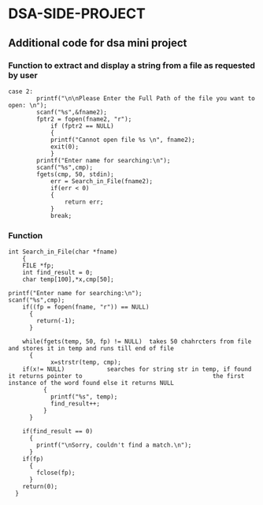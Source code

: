 # DSA-SIDE-PROJECT
## Additional code for dsa mini project
### Function to extract and display a string from a file as requested by user
	case 2:
			printf("\n\nPlease Enter the Full Path of the file you want to open: \n");
			scanf("%s",&fname2);
			fptr2 = fopen(fname2, "r"); 
			    if (fptr2 == NULL) 
			    { 
				printf("Cannot open file %s \n", fname2); 
				exit(0); 
			    }
			printf("Enter name for searching:\n");
			scanf("%s",cmp);
			fgets(cmp, 50, stdin);
				err = Search_in_File(fname2);        
				if(err < 0)
                {
                    return err;
                }
                break;
### Function    
	int Search_in_File(char *fname) 
        {
        FILE *fp;
        int find_result = 0;
        char temp[100],*x,cmp[50];
		
	printf("Enter name for searching:\n");
	scanf("%s",cmp);
        if((fp = fopen(fname, "r")) == NULL)
          {	
            return(-1);
          }

        while(fgets(temp, 50, fp) != NULL)	takes 50 chahrcters from file and stores it in temp and runs till end of file
          {
            	x=strstr(temp, cmp);
		if(x!= NULL) 			searches for string str in temp, if found it returns pointer to 									the first instance of the word found else it returns NULL 
              {			         			
                printf("%s", temp);
                find_result++;
              }
          }

        if(find_result == 0) 
          {
            printf("\nSorry, couldn't find a match.\n");
          }
        if(fp) 
          {
            fclose(fp);
          }
        return(0);
      }
